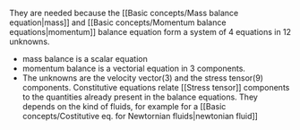They are needed because the [[Basic concepts/Mass balance equation|mass]] and [[Basic concepts/Momentum balance equations|momentum]] balance equation form a system of 4 equations in 12 unknowns. 
- mass balance is a scalar equation
- momentum balance is a vectorial equation in 3 components. 
- The unknowns are the velocity vector(3) and the stress tensor(9) components. 
Constitutive equations relate [[Stress tensor]] components to the quantities already present in the balance equations. 
They depends on the kind of fluids, for example for a [[Basic concepts/Costitutive eq. for Newtornian fluids|newtonian fluid]]
